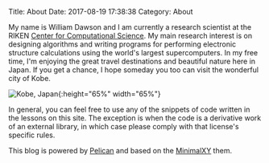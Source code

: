 Title: About
Date: 2017-08-19 17:38:38
Category: About

My name is William Dawson and I am currently a research scientist
at the RIKEN
[Center for Computational Science](http://www.riken.jp/en/research/labs/r-ccs/).
My main research interest is on designing algorithms and writing programs for
performing electronic structure calculations using the world's largest
supercomputers. In my free time, I'm enjoying the great travel destinations
and beautiful nature here in Japan. If you get a chance, I hope someday you
too can visit the wonderful city of Kobe.

![Kobe, Japan]({attach}assets/kobe.jpg){:height="65%" width="65%"}

In general, you can feel free to use any of the snippets of code written
in the lessons on this site. The exception is when the code is a derivative
work of an external library, in which case please comply with that license's
specific rules.

This blog is powered by [Pelican](https://getpelican.com/) and based on
the [MinimalXY](https://github.com/petrnohejl/MinimalXY) them.
